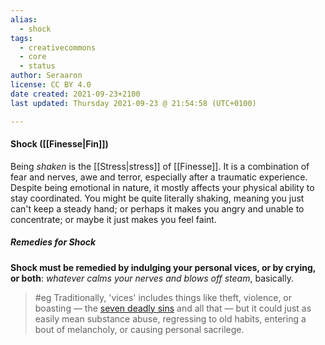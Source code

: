```yaml
---
alias:
  - shock
tags:
  - creativecommons
  - core
  - status
author: Seraaron
license: CC BY 4.0
date created: 2021-09-23+2100
last updated: Thursday 2021-09-23 @ 21:54:58 (UTC+0100)

---
```


#### Shock ([[Finesse|Fin]])

Being _shaken_ is the [[Stress|stress]] of [[Finesse]]. It is a combination of fear and nerves, awe and terror, especially after a traumatic experience. Despite being emotional in nature, it mostly affects your physical ability to stay coordinated. You might be quite literally shaking, meaning you just can't keep a steady hand; or perhaps it makes you angry and unable to concentrate; or maybe it just makes you feel faint.

##### Remedies for Shock

**Shock must be remedied by indulging your personal vices, or by crying, or both**: _whatever calms your nerves and blows off steam_, basically.

> #eg
> Traditionally, 'vices' includes things like theft, violence, or boasting — the [seven deadly sins](https://en.wikipedia.org/wiki/Seven_deadly_sins) and all that — but it could just as easily mean substance abuse, regressing to old habits, entering a bout of melancholy, or causing personal sacrilege.
